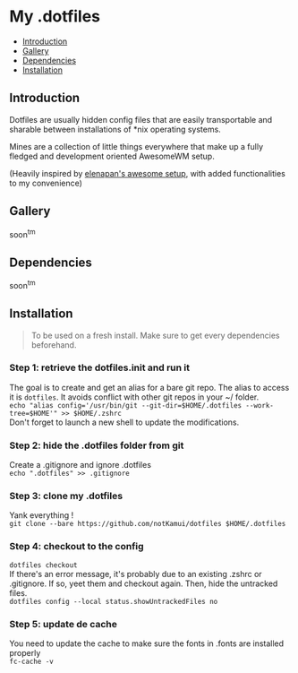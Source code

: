 # My .dotfiles

* [Introduction](#Introduction)
* [Gallery](#Gallery)
* [Dependencies](#Dependencies)
* [Installation](#Installation)

## Introduction
Dotfiles are usually hidden config files that are easily transportable and sharable between installations of *nix operating systems.

Mines are a collection of little things everywhere that make up a fully fledged and development oriented AwesomeWM setup.

(Heavily inspired by [elenapan's awesome setup](https://github.com/elenapan/dotfiles), with added functionalities to my convenience)

## Gallery
soon<sup>tm</sup>

## Dependencies
soon<sup>tm</sup>

## Installation
> To be used on a fresh install.
> Make sure to get every dependencies beforehand.

### Step 1: retrieve the dotfiles.init and run it
The goal is to create and get an alias for a bare git repo. The alias to access it is `dotfiles`. It avoids conflict with other git repos in your ~/ folder.\
`echo "alias config='/usr/bin/git --git-dir=$HOME/.dotfiles --work-tree=$HOME'" >> $HOME/.zshrc`\
Don't forget to launch a new shell to update the modifications.

### Step 2: hide the .dotfiles folder from git
Create a .gitignore and ignore .dotfiles\
`echo ".dotfiles" >> .gitignore`

### Step 3: clone my .dotfiles
Yank everything !\
`git clone --bare https://github.com/notKamui/dotfiles $HOME/.dotfiles`

### Step 4: checkout to the config
`dotfiles checkout`\
If there's an error message, it's probably due to an existing .zshrc or .gitignore. If so, yeet them and checkout again.
Then, hide the untracked files.\
`dotfiles config --local status.showUntrackedFiles no`

### Step 5: update de cache
You need to update the cache to make sure the fonts in .fonts are installed properly\
`fc-cache -v`
